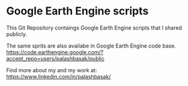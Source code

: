 # Google Earth Engine scripts
This Git Repository contaings Google Earth Engine scripts that I shared publicly.

The same sprits are also availabe in Google Earth Engine code base. 
https://code.earthengine.google.com/?accept_repo=users/palashbasak/public

Find more about my and my work at:
https://www.linkedin.com/in/palashbasak/
